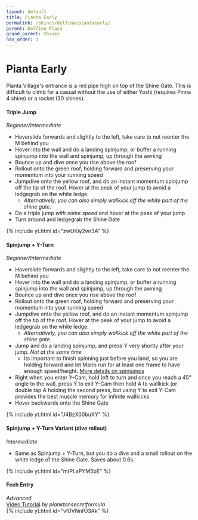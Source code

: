 ```yaml
---
layout: default 
title: Pianta Early
permalink: /shines/delfino/piantaearly/
parent: Delfino Plaza
grand_parent: Shines
nav_order: 3
---
```

# Pianta Early

Pianta Village's entrance is a red pipe high on top of the Shine Gate. This is difficult to climb for a casual without the use of either Yoshi (requires Pinna 4 shine) or a rocket (30 shines).

#### Triple Jump
*Beginner/Intermediate*  
- Hoverslide forwards and slightly to the left, take care to not reenter the M behind you
- Hover into the wall and do a landing spinjump, or buffer a running spinjump into the wall and spinjump, up through the awning
- Bounce up and dive once you rise above the roof
- Rollout onto the green roof, holding forward and preserving your momentum into your running speed
- Jumpdive onto the yellow roof, and do an instant momentum spinjump off the tip of the roof. Hover at the peak of your jump to avoid a ledgegrab on the white ledge.
  - *Alternatively, you can also simply wallkick off the white part of the shine gate.*
- Do a triple jump *with some speed* and hover at the peak of your jump
- Turn around and ledgegrab the Shine Gate

{% include yt.html id="zwUKiy2wr3A" %}  

#### Spinjump + Y-Turn
*Beginner/Intermediate*  
- Hoverslide forwards and slightly to the left, take care to not reenter the M behind you
- Hover into the wall and do a landing spinjump, or buffer a running spinjump into the wall and spinjump, up through the awning
- Bounce up and dive once you rise above the roof
- Rollout onto the green roof, holding forward and preserving your momentum into your running speed
- Jumpdive onto the yellow roof, and do an instant momentum spinjump off the tip of the roof. Hover at the peak of your jump to avoid a ledgegrab on the white ledge.
  - *Alternatively, you can also simply wallkick off the white part of the shine gate.*
- Jump and do a landing spinjump, and press Y very shortly after your jump. *Not at the same time*
  - Its important to finish spinning just before you land, so you are holding forward and let Mario run for at least one frame to have enough speed/height. [More details on spinjumps](/sms-guide/techniques/spinjumps/)
- Right when you enter Y-Cam, hold left to turn and once you reach a 45° angle to the wall, press Y to exit Y-Cam then hold A to wallkick (or double tap A holding the second press, but using Y to exit Y-Cam provides the best muscle memory for infinite wallkicks
- Hover backwards onto the Shine Gate

{% include yt.html id="J4BzX00buXY" %}  

#### Spinjump + Y-Turn Variant (dive rollout)
*Intermediate*  
- Same as Spinjump + Y-Turn, but you do a dive and a small rollout on the white ledge of the Shine Gate. Saves about 0.6s.

{% include yt.html id="mtPLaPYM5bE" %}  

#### Fech Entry
*Advanced*  
[Video Tutorial](https://www.youtube.com/watch?v=minnHKhgYe8) *by planktonsecretformula*  
{% include yt.html id="vf0VNnfO3Ak" %}  
